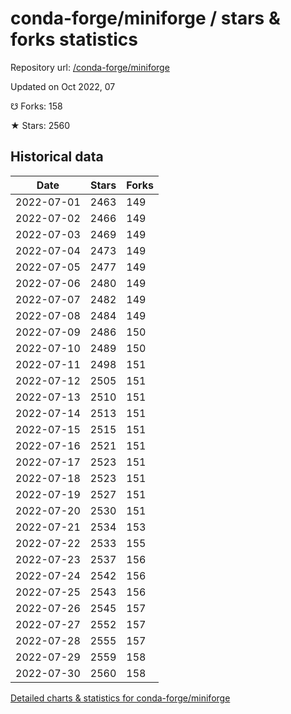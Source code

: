 # conda-forge/miniforge / stars & forks statistics

Repository url: [/conda-forge/miniforge](https://github.com/conda-forge/miniforge)

Updated on Oct 2022, 07

☋ Forks: 158

★ Stars: 2560

## Historical data
| Date | Stars | Forks |
|------|-------|-------|
| 2022-07-01 | 2463 | 149 | 
| 2022-07-02 | 2466 | 149 | 
| 2022-07-03 | 2469 | 149 | 
| 2022-07-04 | 2473 | 149 | 
| 2022-07-05 | 2477 | 149 | 
| 2022-07-06 | 2480 | 149 | 
| 2022-07-07 | 2482 | 149 | 
| 2022-07-08 | 2484 | 149 | 
| 2022-07-09 | 2486 | 150 | 
| 2022-07-10 | 2489 | 150 | 
| 2022-07-11 | 2498 | 151 | 
| 2022-07-12 | 2505 | 151 | 
| 2022-07-13 | 2510 | 151 | 
| 2022-07-14 | 2513 | 151 | 
| 2022-07-15 | 2515 | 151 | 
| 2022-07-16 | 2521 | 151 | 
| 2022-07-17 | 2523 | 151 | 
| 2022-07-18 | 2523 | 151 | 
| 2022-07-19 | 2527 | 151 | 
| 2022-07-20 | 2530 | 151 | 
| 2022-07-21 | 2534 | 153 | 
| 2022-07-22 | 2533 | 155 | 
| 2022-07-23 | 2537 | 156 | 
| 2022-07-24 | 2542 | 156 | 
| 2022-07-25 | 2543 | 156 | 
| 2022-07-26 | 2545 | 157 | 
| 2022-07-27 | 2552 | 157 | 
| 2022-07-28 | 2555 | 157 | 
| 2022-07-29 | 2559 | 158 | 
| 2022-07-30 | 2560 | 158 | 


[Detailed charts & statistics for conda-forge/miniforge](https://reviewgithub.com/rep/conda-forge/miniforge)

